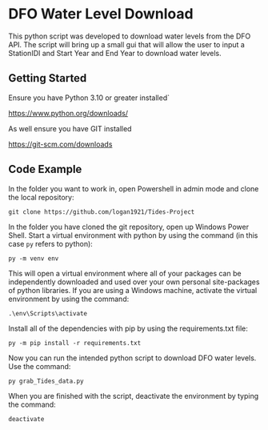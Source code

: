 DFO Water Level Download
==============================

This python script was developed to download water levels from the DFO API. The script will bring up a small gui that will allow the user to input a StationIDI and Start Year and End Year to download water levels.

Getting Started
------------
Ensure you have Python 3.10 or greater installed`  

https://www.python.org/downloads/

As well ensure you have GIT installed

https://git-scm.com/downloads


Code Example
------------
In the folder you want to work in, open Powershell in admin mode and clone the local repository:

`git clone https://github.com/logan1921/Tides-Project`  

In the folder you have cloned the git repository, open up Windows Power Shell. Start a virtual environment with python by using the command (in this case `py` refers to python):

`py -m venv env`  

This will open a virtual environment where all of your packages can be independently downloaded and used over your own personal site-packages of python libraries. If you are using a Windows machine, activate the virtual environment by using the command:

`.\env\Scripts\activate`

Install all of the dependencies with pip by using the requirements.txt file:

`py -m pip install -r requirements.txt`

Now you can run the intended python script to download DFO water levels. Use the command:

`py grab_Tides_data.py`

When you are finished with the script, deactivate the environment by typing the command:

`deactivate`
